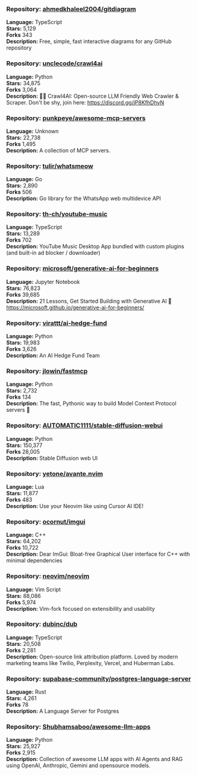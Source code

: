### **Repository:** [ahmedkhaleel2004/gitdiagram](https://github.com/ahmedkhaleel2004/gitdiagram)  

**Language:** TypeScript  
**Stars:** 5,129  
**Forks** 343  
**Description:** Free, simple, fast interactive diagrams for any GitHub repository  

### **Repository:** [unclecode/crawl4ai](https://github.com/unclecode/crawl4ai)  

**Language:** Python  
**Stars:** 34,875  
**Forks** 3,064  
**Description:** 🚀🤖 Crawl4AI: Open-source LLM Friendly Web Crawler & Scraper. Don't be shy, join here: https://discord.gg/jP8KfhDhyN  

### **Repository:** [punkpeye/awesome-mcp-servers](https://github.com/punkpeye/awesome-mcp-servers)  

**Language:** Unknown  
**Stars:** 22,738  
**Forks** 1,495  
**Description:** A collection of MCP servers.  

### **Repository:** [tulir/whatsmeow](https://github.com/tulir/whatsmeow)  

**Language:** Go  
**Stars:** 2,890  
**Forks** 506  
**Description:** Go library for the WhatsApp web multidevice API  

### **Repository:** [th-ch/youtube-music](https://github.com/th-ch/youtube-music)  

**Language:** TypeScript  
**Stars:** 13,289  
**Forks** 702  
**Description:** YouTube Music Desktop App bundled with custom plugins (and built-in ad blocker / downloader)  

### **Repository:** [microsoft/generative-ai-for-beginners](https://github.com/microsoft/generative-ai-for-beginners)  

**Language:** Jupyter Notebook  
**Stars:** 76,823  
**Forks** 39,685  
**Description:** 21 Lessons, Get Started Building with Generative AI 🔗 https://microsoft.github.io/generative-ai-for-beginners/  

### **Repository:** [virattt/ai-hedge-fund](https://github.com/virattt/ai-hedge-fund)  

**Language:** Python  
**Stars:** 19,983  
**Forks** 3,626  
**Description:** An AI Hedge Fund Team  

### **Repository:** [jlowin/fastmcp](https://github.com/jlowin/fastmcp)  

**Language:** Python  
**Stars:** 2,732  
**Forks** 134  
**Description:** The fast, Pythonic way to build Model Context Protocol servers 🚀  

### **Repository:** [AUTOMATIC1111/stable-diffusion-webui](https://github.com/AUTOMATIC1111/stable-diffusion-webui)  

**Language:** Python  
**Stars:** 150,377  
**Forks** 28,005  
**Description:** Stable Diffusion web UI  

### **Repository:** [yetone/avante.nvim](https://github.com/yetone/avante.nvim)  

**Language:** Lua  
**Stars:** 11,877  
**Forks** 483  
**Description:** Use your Neovim like using Cursor AI IDE!  

### **Repository:** [ocornut/imgui](https://github.com/ocornut/imgui)  

**Language:** C++  
**Stars:** 64,202  
**Forks** 10,722  
**Description:** Dear ImGui: Bloat-free Graphical User interface for C++ with minimal dependencies  

### **Repository:** [neovim/neovim](https://github.com/neovim/neovim)  

**Language:** Vim Script  
**Stars:** 88,086  
**Forks** 5,974  
**Description:** Vim-fork focused on extensibility and usability  

### **Repository:** [dubinc/dub](https://github.com/dubinc/dub)  

**Language:** TypeScript  
**Stars:** 20,508  
**Forks** 2,281  
**Description:** Open-source link attribution platform. Loved by modern marketing teams like Twilio, Perplexity, Vercel, and Huberman Labs.  

### **Repository:** [supabase-community/postgres-language-server](https://github.com/supabase-community/postgres-language-server)  

**Language:** Rust  
**Stars:** 4,261  
**Forks** 78  
**Description:** A Language Server for Postgres  

### **Repository:** [Shubhamsaboo/awesome-llm-apps](https://github.com/Shubhamsaboo/awesome-llm-apps)  

**Language:** Python  
**Stars:** 25,927  
**Forks** 2,915  
**Description:** Collection of awesome LLM apps with AI Agents and RAG using OpenAI, Anthropic, Gemini and opensource models.  


